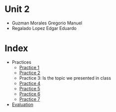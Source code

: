 # Unit 2
* Guzman Morales Gregorio Manuel
* Regalado Lopez Edgar Eduardo

# Index
* Practices 
  - [Practice 1](https://github.com/gregorio1297/DatosMasivos/tree/Unit2/Practices/Practice1)
  - [Practice 2](https://github.com/gregorio1297/DatosMasivos/tree/Unit2/Practices/Practice2)
  - Practice 3: Is the topic we presented in class
  - [Practice 4](https://github.com/gregorio1297/DatosMasivos/tree/Unit2/Practices/Practice4)
  - [Practice 5](https://github.com/gregorio1297/DatosMasivos/tree/Unit2/Practices/Practice5)
  - [Practice 6](https://github.com/gregorio1297/DatosMasivos/tree/Unit2/Practices/Practice6)
  - [Practice 7](https://github.com/gregorio1297/DatosMasivos/tree/Unit2/Practices/Practice7)
* [Evaluation](https://github.com/gregorio1297/DatosMasivos/tree/Unit2/Evaluation)

